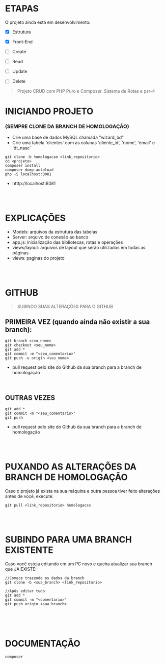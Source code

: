 # ETAPAS
O projeto ainda está em desenvolvimento:

- [x] Estrutura
- [x] Front-End
- [ ] Create
- [ ] Read
- [ ] Update
- [ ] Delete


> Projeto CRUD com PHP Puro e Composer. Sistema de Rotas e psr-4

# INICIANDO PROJETO</h1>
### (SEMPRE CLONE DA BRANCH DE HOMOLOGAÇÃO)
- Crie uma base de dados MySQL chamada "wizard_bd"
- Crie uma tabela 'clientes' com as colunas 'cliente_id', 'nome', 'email' e 'dt_nasc'
```
git clone -b homologacao <link_repositorio>
cd <projeto>
composer install
composer dump-autoload
php -S localhost:8081
```
- htttp://localhost:8081

<br><br>

# EXPLICAÇÕES
- Models: arquivos da estrutura das tabelas
- Server: arquivo de conexão ao banco
- app.js: inicialização das bibliotecas, rotas e operações
- views/layout: arquivos de layout que serão utilizados em todas as páginas
- views: paginas do projeto 

<br><br>

# GITHUB
> SUBINDO SUAS ALTERAÇÕES PARA O GITHUB
## PRIMEIRA VEZ (quando ainda não existir a sua branch):
```
git branch <seu_nome>
git checkout <seu_nome>
git add *
git commit -m "<seu_comentario>"
git push -u origin <seu_nome>
```
- pull request pelo site do Github da sua branch para a branch de homologação

<br>

## OUTRAS VEZES
```
git add *
git commit -m "<seu_comentario>"
git push
```
- pull request pelo site do Github da sua branch para a branch de homologação

<br><br>

# PUXANDO AS ALTERAÇÕES DA BRANCH DE HOMOLOGAÇÃO
Caso o projeto já exista na sua máquina e outra pessoa tiver feito alterações antes de você, execute:
```
git pull <link_repositorio> homologacao
```

<br><br>

# SUBINDO PARA UMA BRANCH EXISTENTE
Caso você esteja editando em um PC novo e queira atualizar sua branch que JA EXISTE:
```
//Comece trazendo os dados da branch
git clone -b <sua_branch> <link_repositorio>

//Após editar tudo
git add *
git commit -m "<comentario>"
git push origin <sua_branch>
```

<br><br><br>

# DOCUMENTAÇÃO
```
composer
```
